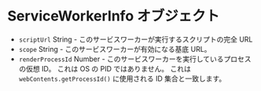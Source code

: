 # ServiceWorkerInfo オブジェクト

* `scriptUrl` String - このサービスワーカーが実行するスクリプトの完全 URL
* `scope` String - このサービスワーカーが有効になる基底 URL。
* `renderProcessId` Number - このサービスワーカーを実行しているプロセスの仮想 ID。  これは OS の PID ではありません。  これは `webContents.getProcessId()` に使用される ID 集合と一致します。

